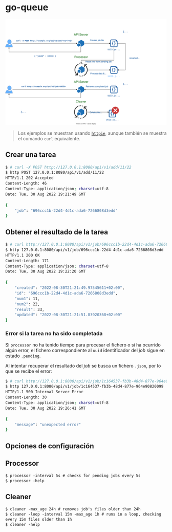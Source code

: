 # go-queue

![Diagrama](go-queue.svg)

> Los ejemplos se muestran usando [`httpie`](https://httpie.io/cli), aunque también se muestra el comando `curl` equivalente.

## Crear una tarea

```bash
$ # curl -X POST http://127.0.0.1:8080/api/v1/add/11/22
$ http POST 127.0.0.1:8080/api/v1/add/11/22
HTTP/1.1 202 Accepted
Content-Length: 46
Content-Type: application/json; charset=utf-8
Date: Tue, 30 Aug 2022 19:21:49 GMT

{
    "job": "696ccc1b-22d4-4d1c-ada6-7266808d3edd"
}
```

## Obtener el resultado de la tarea

```bash
$ # curl http://127.0.0.1:8080/api/v1/job/696ccc1b-22d4-4d1c-ada6-7266808d3edd
$ http 127.0.0.1:8080/api/v1/job/696ccc1b-22d4-4d1c-ada6-7266808d3edd
HTTP/1.1 200 OK
Content-Length: 171
Content-Type: application/json; charset=utf-8
Date: Tue, 30 Aug 2022 19:22:20 GMT

{
    "created": "2022-08-30T21:21:49.97545611+02:00",
    "id": "696ccc1b-22d4-4d1c-ada6-7266808d3edd",
    "num1": 11,
    "num2": 22,
    "result": 33,
    "updated": "2022-08-30T21:21:51.83920368+02:00"
}
```

### Error si la tarea no ha sido completada

Si `processor` no ha tenido tiempo para procesar el fichero o si ha ocurrido algún error, el fichero correspondiente al `uuid` identificador del *job* sigue en estado `.pending`.

Al intentar recuperar el resultado del *job* se busca un fichero `.json`, por lo que se recibe el error:

```bash
$ # curl http://127.0.0.1:8080/api/v1/job/1c164537-fb3b-48d4-877e-964e90820099 
$ http 127.0.0.1:8080/api/v1/job/1c164537-fb3b-48d4-877e-964e90820099
HTTP/1.1 500 Internal Server Error
Content-Length: 30
Content-Type: application/json; charset=utf-8
Date: Tue, 30 Aug 2022 19:26:41 GMT

{
    "message": "unexpected error"
}
```

## Opciones de configuración

## Processor

```shell
$ processor -interval 5s # checks for pending jobs every 5s
$ processor -help
```

## Cleaner

```shell
$ cleaner -max_age 24h # removes job's files older than 24h
$ cleaner -loop -interval 15m -max_age 1h # runs in a loop, checking every 15m files older than 1h
$ cleaner -help
```
